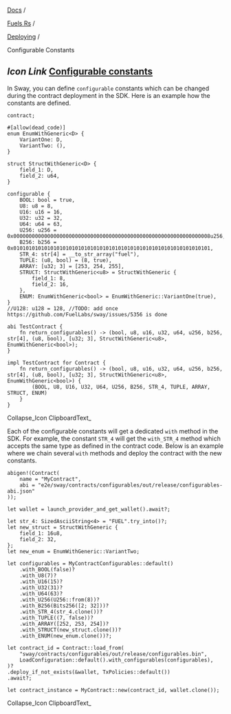 [Docs](https://docs.fuel.network/) /

[Fuels Rs](https://docs.fuel.network/docs/fuels-rs/) /

[Deploying](https://docs.fuel.network/docs/fuels-rs/deploying/) /

Configurable Constants

## _Icon Link_ [Configurable constants](https://docs.fuel.network/docs/fuels-rs/deploying/configurable-constants/\#configurable-constants)

In Sway, you can define `configurable` constants which can be changed during the contract deployment in the SDK. Here is an example how the constants are defined.

```fuel_Box fuel_Box-idXKMmm-css
contract;

#[allow(dead_code)]
enum EnumWithGeneric<D> {
    VariantOne: D,
    VariantTwo: (),
}

struct StructWithGeneric<D> {
    field_1: D,
    field_2: u64,
}

configurable {
    BOOL: bool = true,
    U8: u8 = 8,
    U16: u16 = 16,
    U32: u32 = 32,
    U64: u64 = 63,
    U256: u256 = 0x0000000000000000000000000000000000000000000000000000000000000008u256,
    B256: b256 = 0x0101010101010101010101010101010101010101010101010101010101010101,
    STR_4: str[4] = __to_str_array("fuel"),
    TUPLE: (u8, bool) = (8, true),
    ARRAY: [u32; 3] = [253, 254, 255],
    STRUCT: StructWithGeneric<u8> = StructWithGeneric {
        field_1: 8,
        field_2: 16,
    },
    ENUM: EnumWithGeneric<bool> = EnumWithGeneric::VariantOne(true),
}
//U128: u128 = 128, //TODO: add once https://github.com/FuelLabs/sway/issues/5356 is done

abi TestContract {
    fn return_configurables() -> (bool, u8, u16, u32, u64, u256, b256, str[4], (u8, bool), [u32; 3], StructWithGeneric<u8>, EnumWithGeneric<bool>);
}

impl TestContract for Contract {
    fn return_configurables() -> (bool, u8, u16, u32, u64, u256, b256, str[4], (u8, bool), [u32; 3], StructWithGeneric<u8>, EnumWithGeneric<bool>) {
        (BOOL, U8, U16, U32, U64, U256, B256, STR_4, TUPLE, ARRAY, STRUCT, ENUM)
    }
}

```

Collapse_Icon ClipboardText_

Each of the configurable constants will get a dedicated `with` method in the SDK. For example, the constant `STR_4` will get the `with_STR_4` method which accepts the same type as defined in the contract code. Below is an example where we chain several `with` methods and deploy the contract with the new constants.

```fuel_Box fuel_Box-idXKMmm-css
abigen!(Contract(
    name = "MyContract",
    abi = "e2e/sway/contracts/configurables/out/release/configurables-abi.json"
));

let wallet = launch_provider_and_get_wallet().await?;

let str_4: SizedAsciiString<4> = "FUEL".try_into()?;
let new_struct = StructWithGeneric {
    field_1: 16u8,
    field_2: 32,
};
let new_enum = EnumWithGeneric::VariantTwo;

let configurables = MyContractConfigurables::default()
    .with_BOOL(false)?
    .with_U8(7)?
    .with_U16(15)?
    .with_U32(31)?
    .with_U64(63)?
    .with_U256(U256::from(8))?
    .with_B256(Bits256([2; 32]))?
    .with_STR_4(str_4.clone())?
    .with_TUPLE((7, false))?
    .with_ARRAY([252, 253, 254])?
    .with_STRUCT(new_struct.clone())?
    .with_ENUM(new_enum.clone())?;

let contract_id = Contract::load_from(
    "sway/contracts/configurables/out/release/configurables.bin",
    LoadConfiguration::default().with_configurables(configurables),
)?
.deploy_if_not_exists(&wallet, TxPolicies::default())
.await?;

let contract_instance = MyContract::new(contract_id, wallet.clone());
```

Collapse_Icon ClipboardText_